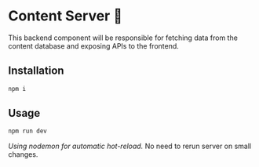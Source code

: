 # Content Server 🔧

This backend component will be responsible for fetching data from the content database and exposing APIs to the frontend.

## Installation


```bash
npm i
```

## Usage

```bash
npm run dev
```
*Using nodemon for automatic hot-reload.* No need to rerun server on small changes.